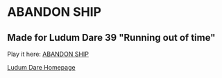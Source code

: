 # ABANDON SHIP

## Made for Ludum Dare 39 "Running out of time"
Play it here: [ABANDON SHIP](https://astudyinpixels.itch.io/abandon-ship)

[Ludum Dare Homepage](https://ldjam.com)

